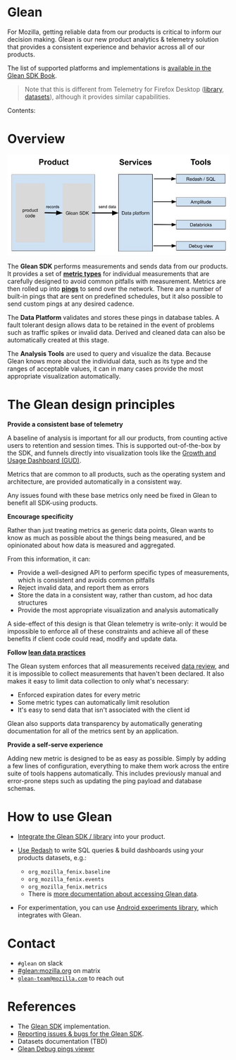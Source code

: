 # Glean

For Mozilla, getting reliable data from our products is critical to inform our decision making. Glean is our new product analytics & telemetry solution that provides a consistent experience and behavior across all of our products.

The list of supported platforms and implementations is [available in the Glean SDK Book](https://mozilla.github.io/glean/dev/core/internal/implementations.html).

> Note that this is different from Telemetry for Firefox Desktop ([library](https://firefox-source-docs.mozilla.org/toolkit/components/telemetry/telemetry/index.html), [datasets](../choosing_a_dataset.md)), although it provides similar capabilities.

Contents:

<!-- toc -->

# Overview

![drawing](../../assets/Glean_overview.jpg)

The **Glean SDK** performs measurements and sends data from our products.
It provides a set of **[metric types](https://mozilla.github.io/glean/book/user/metrics)** for individual measurements that are carefully designed to avoid common pitfalls with measurement.
Metrics are then rolled up into **[pings](https://mozilla.github.io/glean/book/user/pings)** to send over the network.
There are a number of built-in pings that are sent on predefined schedules, but it also possible to send custom pings at any desired cadence.

The **Data Platform** validates and stores these pings in database tables.
A fault tolerant design allows data to be retained in the event of problems such as traffic spikes or invalid data.
Derived and cleaned data can also be automatically created at this stage.

The **Analysis Tools** are used to query and visualize the data.
Because Glean knows more about the individual data, such as its type and the ranges of acceptable values, it can in many cases provide the most appropriate visualization automatically.

<!-- TODO: Link to GLAM -->

# The Glean design principles

**Provide a consistent base of telemetry**

A baseline of analysis is important for all our products, from counting active users to retention and session times. This is supported out-of-the-box by the SDK, and funnels directly into visualization tools like the [Growth and Usage Dashboard (GUD)](https://gud.telemetry.mozilla.org/).

Metrics that are common to all products, such as the operating system and architecture, are provided automatically in a consistent way.

Any issues found with these base metrics only need be fixed in Glean to benefit all SDK-using products.

**Encourage specificity**

Rather than just treating metrics as generic data points, Glean wants to know as much as possible about the things being measured, and be opinionated about how data is measured and aggregated.

From this information, it can:

- Provide a well-designed API to perform specific types of measurements, which is consistent and avoids common pitfalls
- Reject invalid data, and report them as errors
- Store the data in a consistent way, rather than custom, ad hoc data structures
- Provide the most appropriate visualization and analysis automatically

A side-effect of this design is that Glean telemetry is write-only: it would be impossible to enforce all of these constraints and achieve all of these benefits if client code could read, modify and update data.

**Follow [lean data practices](https://leandatapractices.com/)**

The Glean system enforces that all measurements received [data review](https://wiki.mozilla.org/Firefox/Data_Collection), and it is impossible to collect measurements that haven't been declared.
It also makes it easy to limit data collection to only what's necessary:

- Enforced expiration dates for every metric
- Some metric types can automatically limit resolution
- It's easy to send data that isn't associated with the client id

Glean also supports data transparency by automatically generating documentation for all of the metrics sent by an application.

**Provide a self-serve experience**

Adding new metric is designed to be as easy as possible.
Simply by adding a few lines of configuration, everything to make them work across the entire suite of tools happens automatically.
This includes previously manual and error-prone steps such as updating the ping payload and database schemas.

# How to use Glean

- [Integrate the Glean SDK / library](https://mozilla.github.io/glean/book/user/adding-glean-to-your-project.html) into your product.
- [Use Redash](https://sql.telemetry.mozilla.org/) to write SQL queries & build dashboards using your products datasets, e.g.:

  - `org_mozilla_fenix.baseline`
  - `org_mozilla_fenix.events`
  - `org_mozilla_fenix.metrics`
  - There is [more documentation about accessing Glean data](../../cookbooks/accessing_glean_data.md).

- For experimentation, you can use [Android experiments library](https://github.com/mozilla-mobile/android-components/blob/master/components/service/experiments/README.md), which integrates with Glean.

# Contact

- `#glean` on slack
- [#glean:mozilla.org](https://chat.mozilla.org/#/room/#glean:mozilla.org) on matrix
- [`glean-team@mozilla.com`](mailto:glean-team@mozilla.com) to reach out

# References

- The [Glean SDK](https://github.com/mozilla/glean/) implementation.
- [Reporting issues & bugs for the Glean SDK](https://bugzilla.mozilla.org/enter_bug.cgi?product=Data%20Platform%20and%20Tools&component=Glean%3A%20SDK).
- Datasets documentation (TBD)
- [Glean Debug pings viewer](https://debug-ping-preview.firebaseapp.com/)
